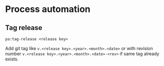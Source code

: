 # Process automation

## Tag release

`pa:tag-release <release key>`

Add git tag like `v.<release key>.<year>.<month>.<date>` or with revision number `v.<release key>.<year>.<month>.<date>-<rev>` if same tag already exists.